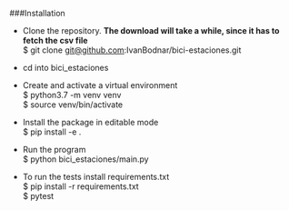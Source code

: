 ###Installation
- Clone the repository.  **The download will take a while, since it has to fetch the csv file**  
$ git clone git@github.com:IvanBodnar/bici-estaciones.git

- cd into bici_estaciones

- Create and activate a virtual environment  
$ python3.7 -m venv venv  
$ source venv/bin/activate  

- Install the package in editable mode  
$ pip install -e .

- Run the program  
$ python bici_estaciones/main.py

- To run the tests install requirements.txt  
$ pip install -r requirements.txt  
$ pytest